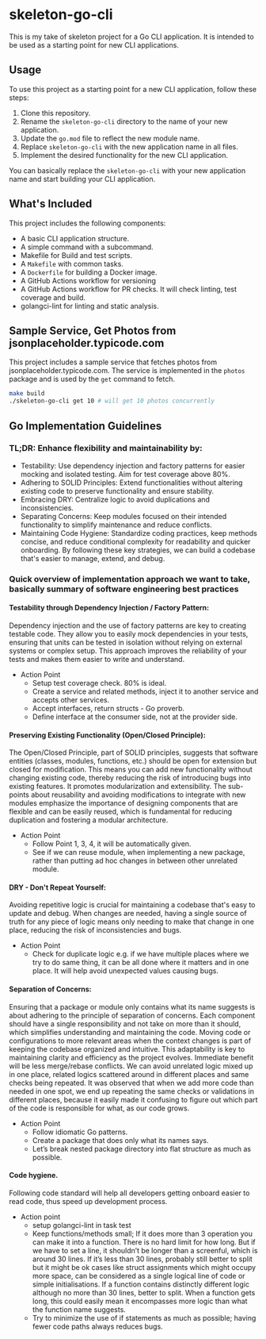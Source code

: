 # skeleton-go-cli

This is my take of skeleton project for a Go CLI application. It is intended to be used as a starting point for new CLI applications.

## Usage

To use this project as a starting point for a new CLI application, follow these steps:
1. Clone this repository.
2. Rename the `skeleton-go-cli` directory to the name of your new application.
3. Update the `go.mod` file to reflect the new module name.
4. Replace `skeleton-go-cli` with the new application name in all files.
5. Implement the desired functionality for the new CLI application.

You can basically replace the `skeleton-go-cli` with your new application name and start building your CLI application.

## What's Included

This project includes the following components:
- A basic CLI application structure.
- A simple command with a subcommand.
- Makefile for Build and test scripts.
- A `Makefile` with common tasks.
- A `Dockerfile` for building a Docker image.
- A GitHub Actions workflow for versioning
- A GitHub Actions workflow for PR checks. It will check linting, test coverage and build.
- golangci-lint for linting and static analysis.

## Sample Service, Get Photos from jsonplaceholder.typicode.com

This project includes a sample service that fetches photos from jsonplaceholder.typicode.com. The service is implemented in the `photos` package and is used by the `get` command to fetch.
```bash
make build
./skeleton-go-cli get 10 # will get 10 photos concurrently
```

## Go Implementation Guidelines 

### TL;DR: Enhance flexibility and maintainability by:
- Testability: Use dependency injection and factory patterns for easier mocking and isolated testing. Aim for test coverage above 80%.
- Adhering to SOLID Principles: Extend functionalities without altering existing code to preserve functionality and ensure stability.
- Embracing DRY: Centralize logic to avoid duplications and inconsistencies.
- Separating Concerns: Keep modules focused on their intended functionality to simplify maintenance and reduce conflicts.
- Maintaining Code Hygiene: Standardize coding practices, keep methods concise, and reduce conditional complexity for readability and quicker onboarding.
By following these key strategies, we can build a codebase that's easier to manage, extend, and debug.

### Quick overview of implementation approach we want to take, basically summary of software engineering best practices 

#### Testability through Dependency Injection / Factory Pattern:
Dependency injection and the use of factory patterns are key to creating testable code. They allow you to easily mock dependencies in your tests, ensuring that units can be tested in isolation without relying on external systems or complex setup. This approach improves the reliability of your tests and makes them easier to write and understand.
- Action Point
    - Setup test coverage check. 80% is ideal.
    - Create a service and related methods, inject it to another service and accepts other services.
    - Accept interfaces, return structs - Go proverb.
    - Define interface at the consumer side, not at the provider side.

#### Preserving Existing Functionality (Open/Closed Principle):
The Open/Closed Principle, part of SOLID principles, suggests that software entities (classes, modules, functions, etc.) should be open for extension but closed for modification. This means you can add new functionality without changing existing code, thereby reducing the risk of introducing bugs into existing features. It promotes modularization and extensibility.
    The sub-points about reusability and avoiding modifications to integrate with new modules emphasize the importance of designing components that are flexible and can be easily reused, which is fundamental for reducing duplication and fostering a modular architecture.
- Action Point
    - Follow Point 1, 3, 4, it will be automatically given.
    - See if we can reuse module, when implementing a new package, rather than putting ad hoc changes in between other unrelated module.

#### DRY - Don't Repeat Yourself:
Avoiding repetitive logic is crucial for maintaining a codebase that's easy to update and debug. When changes are needed, having a single source of truth for any piece of logic means only needing to make that change in one place, reducing the risk of inconsistencies and bugs.
    
- Action Point
  - Check for duplicate logic e.g. if we have multiple places where we try to do same thing, it can be all done where it matters and in one place. It will help avoid unexpected values causing bugs.
      
#### Separation of Concerns:
Ensuring that a package or module only contains what its name suggests is about adhering to the principle of separation of concerns. Each component should have a single responsibility and not take on more than it should, which simplifies understanding and maintaining the code.
Moving code or configurations to more relevant areas when the context changes is part of keeping the codebase organized and intuitive. This adaptability is key to maintaining clarity and efficiency as the project evolves.
Immediate benefit will be less merge/rebase conflicts.
We can avoid unrelated logic mixed up in one place, related logics scattered around in different places and same checks being repeated. It was observed that when we add more code than needed in one spot, we end up repeating the same checks or validations in different places, because it easily made it confusing to figure out which part of the code is responsible for what, as our code grows.
- Action Point
    - Follow idiomatic Go patterns.
    - Create a package that does only what its names says. 
    - Let’s break nested package directory into flat structure as much as possible.

#### Code hygiene.
Following code standard will help all developers getting onboard easier to read code, thus speed up development process.
- Action point
    - setup golangci-lint in task test
    - Keep functions/methods small; If it does more than 3 operation you can make it into a function. There is no hard limit for how long. But if we have to set a line, it shouldn’t be longer than a screenful, which is around 30 lines. If it’s less than 30 lines, probably still better to split but it might be ok cases like struct assignments which might occupy more space, can be considered as a single logical line of code or simple initialisations. If a function contains distinctly different logic although no more than 30 lines, better to split. When a function gets long, this could easily mean it encompasses more logic than what the function name suggests.
    - Try to minimize the use of if statements as much as possible; having fewer code paths always reduces bugs.
